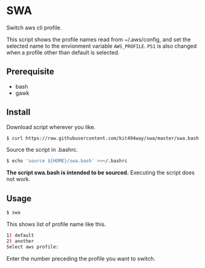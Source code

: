 # SWA

Switch aws cli profile.

This script shows the profile names read from ~/.aws/config, and set the selected name to the envionment variable `AWS_PROFILE`.
`PS1` is also changed when a profile other than default is selected.

## Prerequisite

- bash
- gawk

## Install

Download script wherever you like.

```sh
$ curl https://raw.githubusercontent.com/kit494way/swa/master/swa.bash -o ~/swa.bash
```

Source the script in .bashrc.

```sh
$ echo 'source ${HOME}/swa.bash' >>~/.bashrc
```

**The script swa.bash is intended to be sourced.**
Executing the script does not work.

## Usage

```sh
$ swa
```

This shows list of profile name like this.

```sh
1) default
2) another
Select aws profile:
```

Enter the number preceding the profile you want to switch.
